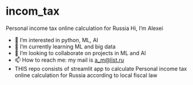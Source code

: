 # incom_tax
Personal income tax online calculation for Russia
Hi, I’m Alexei 
- 👀 I’m interested in python, ML, AI
- 🌱 I’m currently learning ML and big data
- 💞️ I’m looking to collaborate on projects in ML and AI
- 📫 How to reach me: my mail is a_m@list.ru
- THIS repo consists of streamlit app to calculate Personal income tax online calculation for Russia according to local fiscal law
